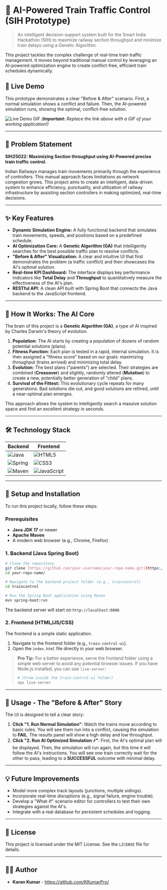 # 🚂 AI-Powered Train Traffic Control (SIH Prototype)

> An intelligent decision-support system built for the Smart India Hackathon (SIH) to maximize railway section throughput and minimize train delays using a Genetic Algorithm.

This project tackles the complex challenge of real-time train traffic management. It moves beyond traditional manual control by leveraging an AI-powered optimization engine to create conflict-free, efficient train schedules dynamically.

## 🚀 Live Demo

This prototype demonstrates a clear "Before & After" scenario. First, a normal simulation shows a conflict and failure. Then, the AI-powered simulation runs, showing the optimal, conflict-free solution.

![Live Demo GIF](https-placeholder-for-your-demo.gif)
*(**Important:** Replace the link above with a GIF of your working application!)*

---

## 🎯 Problem Statement

**SIH25022: Maximizing Section throughput using AI-Powered precise train traffic control.**

Indian Railways manages train movements primarily through the experience of controllers. This manual approach faces limitations as network congestion grows. This project aims to create an intelligent, data-driven system to enhance efficiency, punctuality, and utilization of railway infrastructure by assisting section controllers in making optimized, real-time decisions.

---

## ✨ Key Features

* **Dynamic Simulation Engine:** A fully functional backend that simulates train movements, speeds, and positions based on a predefined schedule.
* **AI Optimization Core:** A **Genetic Algorithm (GA)** that intelligently searches for the best possible traffic plan to resolve conflicts.
* **"Before & After" Visualization:** A clear and intuitive UI that first demonstrates the problem (a traffic conflict) and then showcases the AI's optimal solution.
* **Real-time KPI Dashboard:** The interface displays key performance indicators like **Total Delay** and **Throughput** to quantitatively measure the effectiveness of the AI's plan.
* **RESTful API:** A clean API built with Spring Boot that connects the Java backend to the JavaScript frontend.

---

## 🧠 How It Works: The AI Core

The brain of this project is a **Genetic Algorithm (GA)**, a type of AI inspired by Charles Darwin's theory of evolution.

1.  **Population:** The AI starts by creating a population of dozens of random potential solutions (plans).
2.  **Fitness Function:** Each plan is tested in a rapid, internal simulation. It is then assigned a "fitness score" based on our goals: maximizing throughput (trains arrived) and minimizing total delay.
3.  **Evolution:** The best plans ("parents") are selected. Their strategies are combined (**Crossover**) and slightly, randomly altered (**Mutation**) to create a new, potentially better generation of "child" plans.
4.  **Survival of the Fittest:** This evolutionary cycle repeats for many generations. Bad solutions die out, and good solutions are refined, until a near-optimal plan emerges.

This approach allows the system to intelligently search a massive solution space and find an excellent strategy in seconds.

---

## 🛠️ Technology Stack

| Backend                                                                                                                                                                             | Frontend                                                                                                                                                                               |
| ----------------------------------------------------------------------------------------------------------------------------------------------------------------------------------- | -------------------------------------------------------------------------------------------------------------------------------------------------------------------------------------- |
| ![Java](https://img.shields.io/badge/Java-ED8B00?style=for-the-badge&logo=openjdk&logoColor=white)                                                                                   | ![HTML5](https://img.shields.io/badge/HTML5-E34F26?style=for-the-badge&logo=html5&logoColor=white)                                                                                       |
| ![Spring](https://img.shields.io/badge/Spring-6DB33F?style=for-the-badge&logo=spring&logoColor=white)                                                                                | ![CSS3](https://img.shields.io/badge/CSS3-1572B6?style=for-the-badge&logo=css3&logoColor=white)                                                                                         |
| ![Maven](https://img.shields.io/badge/Maven-C71A36?style=for-the-badge&logo=apache-maven&logoColor=white)                                                                             | ![JavaScript](https://img.shields.io/badge/JavaScript-F7DF1E?style=for-the-badge&logo=javascript&logoColor=black)                                                                     |

---

## 🔧 Setup and Installation

To run this project locally, follow these steps:

### Prerequisites

* **Java JDK 17** or newer
* **Apache Maven**
* A modern web browser (e.g., Chrome, Firefox)

### 1. Backend (Java Spring Boot)

```bash
# Clone the repository
git clone [https://github.com/your-username/your-repo-name.git](https://github.com/your-username/your-repo-name.git)
cd your-repo-name/

# Navigate to the backend project folder (e.g., traincontrol)
cd traincontrol 

# Run the Spring Boot application using Maven
mvn spring-boot:run
```
The backend server will start on `http://localhost:8080`.

### 2. Frontend (HTML/JS/CSS)

The frontend is a simple static application.

1.  Navigate to the frontend folder (e.g., `train-control-ui`).
2.  Open the `index.html` file directly in your web browser.

> **Pro Tip:** For a better experience, serve the frontend folder using a simple web server to avoid any potential browser issues. If you have Node.js installed, you can use `live-server`:
> ```bash
> # (From inside the train-control-ui folder)
> npx live-server
> ```

---

## 📖 Usage - The "Before & After" Story

The UI is designed to tell a clear story:

1.  **Click "1. Run Normal Simulation"**: Watch the trains move according to basic rules. You will see them run into a conflict, causing the simulation to **FAIL**. The results panel will show a high delay and low throughput.
2.  **Click "2. Run AI Optimized Simulation ⚡"**: First, the AI's optimal plan will be displayed. Then, the simulation will run again, but this time it will follow the AI's instructions. You will see one train correctly wait for the other to pass, leading to a **SUCCESSFUL** outcome with minimal delay.

---

## 💡 Future Improvements

* Model more complex track layouts (junctions, multiple sidings).
* Incorporate real-time disruptions (e.g., signal failure, engine trouble).
* Develop a "What-If" scenario editor for controllers to test their own strategies against the AI's.
* Integrate with a real database for persistent schedules and logging.

---

## 📄 License

This project is licensed under the MIT License. See the `LICENSE` file for details.

---

## 🧑‍💻 Author

* **Karan Kumar** - https://github.com/KKumarPro/
